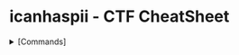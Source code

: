 # icanhaspii - CTF CheatSheet
<html>
<body>
<details markdown>
  <summary>[Commands]</summary>
<ul>
  <li>file
    <ul>
      <li>Run this to determine the file type.</li>
    </ul>
  </li>
  <li>binwalk</li>
    <ul>
      <li>Run this to view a summary of the file contents.</li>
    </ul>
  <li>strings</li>
    <ul>
      <li>Run this to get the list of printable characters from files.  You can even run strings on a Pcap!  Or, say for example, that you have something you think contains a flag and you know that flag is in the typical CTF format of flag{some_bonus}, you can run the following to cut down on the amount of data you have to parse through. The following will only yield lines of 8 characters or more:
      
      
      </li>
    </ul>


</ul>



  <details>
  <br>
  <summary>[binwalk] Shows file contents</summary>
  Run to find a summary of file contents.

</details>
<details>
  <br>
  <summary>[strings] Spits out code</summary>
  You can run strings on a Pcap!

  Or, let’s say, for example, that you have something you think contains a flag and you know that flag is in the typical CTF format of flag{some_bonus}, you can run the following to cut down on the amount of data you have to parse through. The following will only yield lines of 8 characters or more - Credit to Noah Heckman at BHIS:

</details>

</body>
</html>



